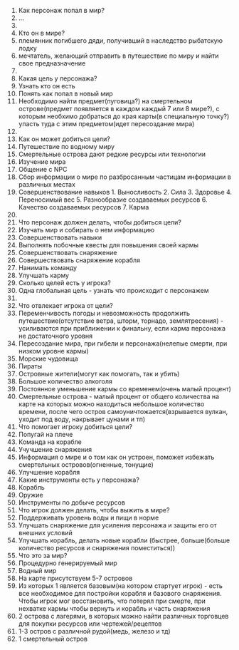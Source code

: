 1. Как персонаж попал в мир?
  1. ...
  2. 
3. Кто он в мире?
  1. племянник погибшего дяди, получивший в наследство рыбатскую лодку
  2. мечтатель, желающий отправить в путешествие по миру и найти свое предназначение
  3. 
4. Какая цель у персонажа?
  1. Узнать кто он есть
  2. Понять как попал в новый мир
  3. Необходимо найти предмет(пуговица?) на смертельном острове(предмет появляется в каждом каждый 7 или 8 мире?), с которым необхимо добраться до края карты(в специальную точку?) упасть туда с этим предметом(идет пересоздание мира)
  4. 
6. Как он может добиться цели?
  1. Путешествие по водному миру
  2. Смертельные острова дают редкие ресурсы или технологии
  3. Изучение мира
  4. Общение с NPC
  5. Сбор информации о мире по разбросанным частицам информации в различных местах
  6. Совершенствование навыков
    1. Выносливость
    2. Сила
    3. Здоровье
    4. Переносимый вес
    5. Разнообразие создаваемых ресурсов
    6. Качество создаваемых ресурсов
    7. Карма
  7.
8. Что персонаж должен делать, чтобы добиться цели?
  1. Изучать мир и собирать о нем информацию
  2. Совершенствовать навыки
  3. Выполнять побочные квесты для повышения своей кармы
  4. Совершенствовать снаряжение
  5. Совершествовать снаряжение корабля
  6. Нанимать команду
  7. Улучшать карму
10. Сколько целей есть у игрока?
  1. Одна глобальная цель - узнать что происходит с персонажем 
  2. 
12. Что отвлекает игрока от цели?
  1. Переменчивость погоды и невозможность продолжить путешествие(отсутствие ветра, шторм, торнадо, землятресения) - усиливаются при приближении к финальну, если карма персонажа не достаточного уровня
  3. Пересоздание мира, при гибели и персонажа(нелепые смерти, при низком уровне кармы)
  4. Морские чудовища
  5. Пираты
  6. Островные жители(могут как помогать, так и убить)
  7. Большое количество алкоголя
  8. Постоянное уменьшение кармы со временем(очень малый процент)
  9. Смертельные острова - малый процент от общего количества на карте на которых можно находиться небольшое количество времени, после чего остров самоуничтожается(взрывается вулкан, уходит под воду, накрывает цунами и тп)
14. Что помогает игроку добиться цели?
  1. Попугай на плече
  2. Команда на корабле
  3. Учучшение снаряжения
  4. Информация о мире и о том как он устроен, поможет избежать смертельных островов(огненные, тонущие)
  5. Улучшение корабля
16. Какие инструменты есть у персонажа?
  1. Корабль
  2. Оружие
  3. Инструменты по добыче ресурсов
18. Что игрок должен делать, чтобы выжить в мире?
  1. Поддерживать уровень воды и пищи в норме
  2. Улучшать снаряжение для усиления персонажа и защиты его от внешних условий
  3. Улучшать корабль, делать новые корабли (быстрее, больше(больше количество ресурсов и снаряжения поместиться))
20. Что это за мир?
  1. Процедурно генерируемый мир
  2. Водный мир
  3. На карте присутствуем 5-7 островов
  4. Из которых 1 является базовым(на котором стартует игрок) - есть все необходимое для постройки корабля и базового снаряжения. Чтобы игрок мог восстановить, что потерял при смерте, при нехватке кармы чтобы вернуть и корабль и часть снаряжения
  5. 2 острова с лагерями, в которых можно найти различных торговцев для покупки ресурсов или чертежей/рецептов
  6. 1-3 остров с различной рудой(медь, железо и тд)
  7. 1 смертельный остров
